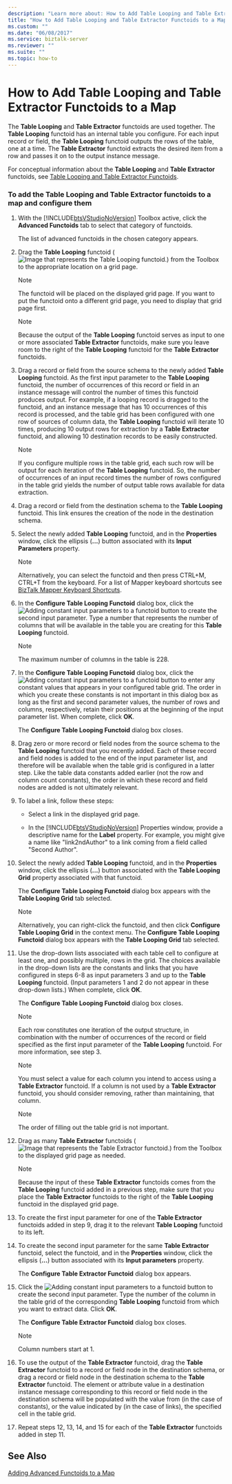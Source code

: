 ```yaml
---
description: "Learn more about: How to Add Table Looping and Table Extractor Functoids to a Map"
title: "How to Add Table Looping and Table Extractor Functoids to a Map"
ms.custom: ""
ms.date: "06/08/2017"
ms.service: biztalk-server
ms.reviewer: ""
ms.suite: ""
ms.topic: how-to
---
```

# How to Add Table Looping and Table Extractor Functoids to a Map
The **Table Looping** and **Table Extractor** functoids are used together. The **Table Looping** functoid has an internal table you configure. For each input record or field, the **Table Looping** functoid outputs the rows of the table, one at a time. The **Table Extractor** functoid extracts the desired item from a row and passes it on to the output instance message.  
  
 For conceptual information about the **Table Looping** and **Table Extractor** functoids, see [Table Looping and Table Extractor Functoids](../core/table-looping-and-table-extractor-functoids.md).  
  
### To add the Table Looping and Table Extractor functoids to a map and configure them  
  
1. With the [!INCLUDE[btsVStudioNoVersion](../includes/btsvstudionoversion-md.md)] Toolbox active, click the **Advanced Functoids** tab to select that category of functoids.  
  
    The list of advanced functoids in the chosen category appears.  
  
2. Drag the **Table Looping** functoid (![Image that represents the Table Looping functoid.](../core/media/advtablelooping.gif "advtablelooping")) from the Toolbox to the appropriate location on a grid page.  
  
   > [!NOTE]
   >  The functoid will be placed on the displayed grid page. If you want to put the functoid onto a different grid page, you need to display that grid page first.  
  
   > [!NOTE]
   >  Because the output of the **Table Looping** functoid serves as input to one or more associated **Table Extractor** functoids, make sure you leave room to the right of the **Table Looping** functoid for the **Table Extractor** functoids.  
  
3. Drag a record or field from the source schema to the newly added **Table Looping** functoid. As the first input parameter to the **Table Looping** functoid, the number of occurrences of this record or field in an instance message will control the number of times this functoid produces output. For example, if a looping record is dragged to the functoid, and an instance message that has 10 occurrences of this record is processed, and the table grid has been configured with one row of sources of column data, the **Table Looping** functoid will iterate 10 times, producing 10 output rows for extraction by a **Table Extractor** functoid, and allowing 10 destination records to be easily constructed.  
  
   > [!NOTE]
   >  If you configure multiple rows in the table grid, each such row will be output for each iteration of the **Table Looping** functoid. So, the number of occurrences of an input record times the number of rows configured in the table grid yields the number of output table rows available for data extraction.  
  
4. Drag a record or field from the destination schema to the **Table Looping** functoid. This link ensures the creation of the node in the destination schema.  
  
5. Select the newly added **Table Looping** functoid, and in the **Properties** window, click the ellipsis (**...**) button associated with its **Input Parameters** property.  
  
   > [!NOTE]
   >  Alternatively, you can select the functoid and then press CTRL+M, CTRL+T from the keyboard. For a list of Mapper keyboard shortcuts see [BizTalk Mapper Keyboard Shortcuts](../core/biztalk-mapper-keyboard-shortcuts.md).  
  
6. In the **Configure Table Looping Functoid** dialog box, click the ![Adding constant input parameters to a functoid](../core/media/add-input-parameters.gif "Add_input_parameters") button to create the second input parameter. Type a number that represents the number of columns that will be available in the table you are creating for this **Table Looping** functoid.  
  
   > [!NOTE]
   >  The maximum number of columns in the table is 228.  
  
7. In the **Configure Table Looping Functoid** dialog box, click the ![Adding constant input parameters to a functoid](../core/media/add-input-parameters.gif "Add_input_parameters") button to enter any constant values that appears in your configured table grid. The order in which you create these constants is not important in this dialog box as long as the first and second parameter values, the number of rows and columns, respectively, retain their positions at the beginning of the input parameter list. When complete, click **OK**.  
  
    The **Configure Table Looping Functoid** dialog box closes.  
  
8. Drag zero or more record or field nodes from the source schema to the **Table Looping** functoid that you recently added. Each of these record and field nodes is added to the end of the input parameter list, and therefore will be available when the table grid is configured in a latter step. Like the table data constants added earlier (not the row and column count constants), the order in which these record and field nodes are added is not ultimately relevant.  
  
9. To label a link, follow these steps:  
  
   - Select a link in the displayed grid page.  
  
   - In the [!INCLUDE[btsVStudioNoVersion](../includes/btsvstudionoversion-md.md)] Properties window, provide a descriptive name for the **Label** property. For example, you might give a name like "link2ndAuthor" to a link coming from a field called "Second Author".  
  
10. Select the newly added **Table Looping** functoid, and in the **Properties** window, click the ellipsis (**...**) button associated with the **Table Looping Grid** property associated with that functoid.  
  
     The **Configure Table Looping Functoid** dialog box appears with the **Table Looping Grid** tab selected.  
  
    > [!NOTE]
    >  Alternatively, you can right-click the functoid, and then click **Configure Table Looping Grid** in the context menu. The **Configure Table Looping Functoid** dialog box appears with the **Table Looping Grid** tab selected.  
  
11. Use the drop-down lists associated with each table cell to configure at least one, and possibly multiple, rows in the grid. The choices available in the drop-down lists are the constants and links that you have configured in steps 6-8 as input parameters 3 and up to the **Table Looping** functoid. (Input parameters 1 and 2 do not appear in these drop-down lists.) When complete, click **OK**.  
  
     The **Configure Table Looping Functoid** dialog box closes.  
  
    > [!NOTE]
    >  Each row constitutes one iteration of the output structure, in combination with the number of occurrences of the record or field specified as the first input parameter of the **Table Looping** functoid. For more information, see step 3.  
  
    > [!NOTE]
    >  You must select a value for each column you intend to access using a **Table Extractor** functoid. If a column is not used by a **Table Extractor** functoid, you should consider removing, rather than maintaining, that column.  
  
    > [!NOTE]
    >  The order of filling out the table grid is not important.  
  
12. Drag as many **Table Extractor** functoids (![Image that represents the Table Extractor functoid.](../core/media/advtableextractor.gif "advtableextractor")) from the Toolbox to the displayed grid page as needed.  
  
    > [!NOTE]
    >  Because the input of these **Table Extractor** functoids comes from the **Table Looping** functoid added in a previous step, make sure that you place the **Table Extractor** functoids to the right of the **Table Looping** functoid in the displayed grid page.  
  
13. To create the first input parameter for one of the **Table Extractor** functoids added in step 9, drag it to the relevant **Table Looping** functoid to its left.  
  
14. To create the second input parameter for the same **Table Extractor** functoid, select the functoid, and in the **Properties** window, click the ellipsis (**...**) button associated with its **Input parameters** property.  
  
     The **Configure Table Extractor Functoid** dialog box appears.  
  
15. Click the ![Adding constant input parameters to a functoid](../core/media/add-input-parameters.gif "Add_input_parameters") button to create the second input parameter. Type the number of the column in the table grid of the corresponding **Table Looping** functoid from which you want to extract data. Click **OK**.  
  
     The **Configure Table Extractor Functoid** dialog box closes.  
  
    > [!NOTE]
    >  Column numbers start at 1.  
  
16. To use the output of the **Table Extractor** functoid, drag the **Table Extractor**  functoid to a record or field node in the destination schema, or drag a record or field node in the destination schema to the **Table Extractor** functoid. The element or attribute value in a destination instance message corresponding to this record or field node in the destination schema will be populated with the value from (in the case of constants), or the value indicated by (in the case of links), the specified cell in the table grid.  
  
17. Repeat steps 12, 13, 14, and 15 for each of the **Table Extractor** functoids added in step 11.  
  
## See Also  
 [Adding Advanced Functoids to a Map](../core/adding-advanced-functoids-to-a-map.md)
